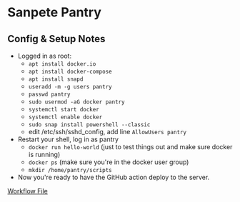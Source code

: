 # Sanpete Pantry

## Config & Setup Notes
- Logged in as root:
    - `apt install docker.io`
    - `apt install docker-compose`
    - `apt install snapd`
    - `useradd -m -g users pantry`
    - `passwd pantry`
    - `sudo usermod -aG docker pantry`
    - `systemctl start docker`
    - `systemctl enable docker`
    - `sudo snap install powershell --classic`
    - edit /etc/ssh/sshd_config, add line `AllowUsers pantry`
- Restart your shell, log in as pantry
    - `docker run hello-world` (just to test things out and make sure docker is running)
    - `docker ps` (make sure you're in the docker user group)
    - `mkdir /home/pantry/scripts`
- Now you're ready to have the GitHub action deploy to the server.

[Workflow File](.github/workflows/main.yml)
